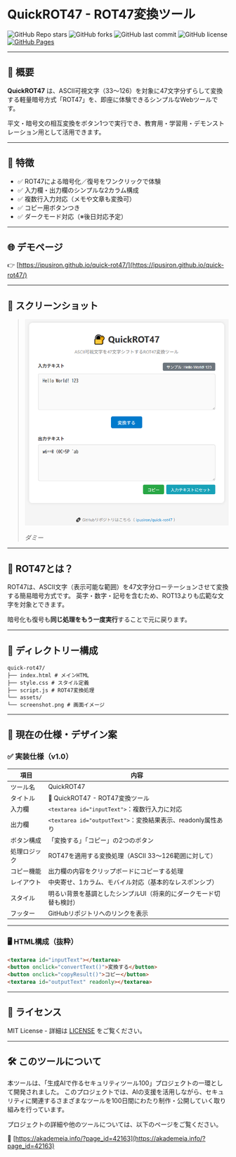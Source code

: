 # QuickROT47 - ROT47変換ツール

![GitHub Repo stars](https://img.shields.io/github/stars/ipusiron/quick-rot47?style=social)
![GitHub forks](https://img.shields.io/github/forks/ipusiron/quick-rot47?style=social)
![GitHub last commit](https://img.shields.io/github/last-commit/ipusiron/quick-rot47)
![GitHub license](https://img.shields.io/github/license/ipusiron/quick-rot47)
[![GitHub Pages](https://img.shields.io/badge/demo-GitHub%20Pages-blue?logo=github)](https://ipusiron.github.io/quick-rot47/)

---

## 📝 概要

**QuickROT47** は、ASCII可視文字（33〜126）を対象に47文字分ずらして変換する軽量暗号方式「ROT47」を、即座に体験できるシンプルなWebツールです。

平文・暗号文の相互変換をボタン1つで実行でき、教育用・学習用・デモンストレーション用として活用できます。

---

## 🚀 特徴

- ✅ ROT47による暗号化／復号をワンクリックで体験
- ✅ 入力欄・出力欄のシンプルな2カラム構成
- ✅ 複数行入力対応（メモや文章も変換可）
- ✅ コピー用ボタンつき
- ✅ ダークモード対応（※後日対応予定）

---

## 🌐 デモページ

👉 [https://ipusiron.github.io/quick-rot47/](https://ipusiron.github.io/quick-rot47/)

---

## 📸 スクリーンショット

> ![ダミー](assets/screenshot.png)  
>
> *ダミー*

---

## 🧪 ROT47とは？

ROT47は、ASCII文字（表示可能な範囲）を47文字分ローテーションさせて変換する簡易暗号方式です。
英字・数字・記号を含むため、ROT13よりも広範な文字を対象とできます。

暗号化も復号も**同じ処理をもう一度実行**することで元に戻ります。

---

## 📂 ディレクトリー構成

```
quick-rot47/
├── index.html # メインHTML
├── style.css # スタイル定義
├── script.js # ROT47変換処理
└── assets/
└── screenshot.png # 画面イメージ
```

---

## 📐 現在の仕様・デザイン案

### ✅ 実装仕様（v1.0）

| 項目         | 内容                                                                 |
|--------------|----------------------------------------------------------------------|
| ツール名     | QuickROT47                                                           |
| タイトル     | 🔐 QuickROT47 - ROT47変換ツール                                       |
| 入力欄       | `<textarea id="inputText">`：複数行入力に対応                         |
| 出力欄       | `<textarea id="outputText">`：変換結果表示、readonly属性あり         |
| ボタン構成   | 「変換する」「コピー」の2つのボタン                                 |
| 処理ロジック | ROT47を適用する変換処理（ASCII 33〜126範囲に対して）                |
| コピー機能   | 出力欄の内容をクリップボードにコピーする処理                         |
| レイアウト   | 中央寄せ、1カラム、モバイル対応（基本的なレスポンシブ）             |
| スタイル     | 明るい背景を基調としたシンプルUI（将来的にダークモード切替も検討）   |
| フッター     | GitHubリポジトリへのリンクを表示                                     |

---

### 🖥️ HTML構成（抜粋）

```html
<textarea id="inputText"></textarea>
<button onclick="convertText()">変換する</button>
<button onclick="copyResult()">コピー</button>
<textarea id="outputText" readonly></textarea>
```

---

## 📄 ライセンス

MIT License - 詳細は [LICENSE](LICENSE) をご覧ください。

---

## 🛠 このツールについて

本ツールは、「生成AIで作るセキュリティツール100」プロジェクトの一環として開発されました。 このプロジェクトでは、AIの支援を活用しながら、セキュリティに関連するさまざまなツールを100日間にわたり制作・公開していく取り組みを行っています。

プロジェクトの詳細や他のツールについては、以下のページをご覧ください。

🔗 [https://akademeia.info/?page_id=42163](https://akademeia.info/?page_id=42163)
